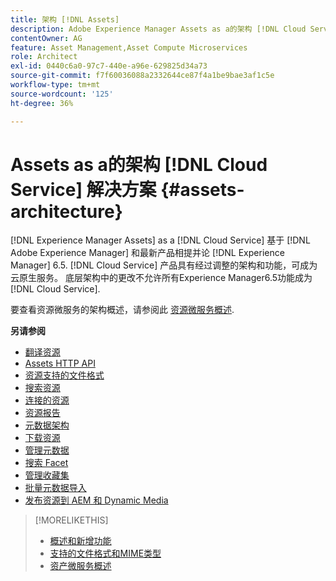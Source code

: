 ```yaml
---
title: 架构 [!DNL Assets]
description: Adobe Experience Manager Assets as a的架构 [!DNL Cloud Service]
contentOwner: AG
feature: Asset Management,Asset Compute Microservices
role: Architect
exl-id: 0440c6a0-97c7-440e-a96e-629825d34a73
source-git-commit: f7f60036088a2332644ce87f4a1be9bae3af1c5e
workflow-type: tm+mt
source-wordcount: '125'
ht-degree: 36%

---
```


# Assets as a的架构 [!DNL Cloud Service] 解决方案 {#assets-architecture}

[!DNL Experience Manager Assets] as a [!DNL Cloud Service] 基于 [!DNL Adobe Experience Manager] 和最新产品相提并论 [!DNL Experience Manager] 6.5. [!DNL Cloud Service] 产品具有经过调整的架构和功能，可成为云原生服务。 底层架构中的更改不允许所有Experience Manager6.5功能成为 [!DNL Cloud Service].

要查看资源微服务的架构概述，请参阅此 [资源微服务概述](asset-microservices-overview.md#asset-microservices-architecture).

**另请参阅**

* [翻译资源](translate-assets.md)
* [Assets HTTP API](mac-api-assets.md)
* [资源支持的文件格式](file-format-support.md)
* [搜索资源](search-assets.md)
* [连接的资源](use-assets-across-connected-assets-instances.md)
* [资源报告](asset-reports.md)
* [元数据架构](metadata-schemas.md)
* [下载资源](download-assets-from-aem.md)
* [管理元数据](manage-metadata.md)
* [搜索 Facet](search-facets.md)
* [管理收藏集](manage-collections.md)
* [批量元数据导入](metadata-import-export.md)
* [发布资源到 AEM 和 Dynamic Media](/help/assets/publish-assets-to-aem-and-dm.md)

>[!MORELIKETHIS]
>
>* [概述和新增功能](/help/assets/overview.md)
>* [支持的文件格式和MIME类型](file-format-support.md)
>* [资产微服务概述](asset-microservices-overview.md)
